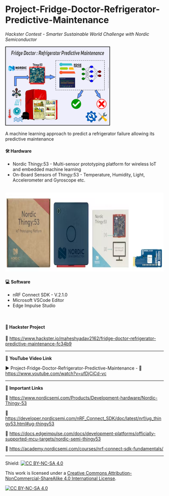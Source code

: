 # Project-Fridge-Doctor-Refrigerator-Predictive-Maintenance
*Hackster Contest - Smarter Sustainable World Challenge with Nordic Semiconductor*  
  
<img src="/Images/Smart-Sustainable-cover.png" height="250" >
  

A machine learning approach to predict a refrigerator failure allowing its predictive maintenance  


#### 🛠 Hardware  
- Nordic Thingy:53 - Multi-sensor prototyping platform for wireless IoT and embedded machine learning  
- On-Board Sensors of Thingy:53 - Temperature, Humidity, Light, Accelerometer and Gyroscope etc.  
</br>

<img src="/Images/nordic_thingy53.png" height="250" >  

#### 💻 Software  
- nRF Connect SDK - V.2.1.0  
- Microsoft VSCode Editor
- Edge Impulse Studio  
</br>

#### 📜 Hackster Project  
🔗 https://www.hackster.io/maheshyadav2162/fridge-doctor-refrigerator-predictive-maintenance-fc34b9  

------------------------------------------------------------------------------------------------------

📕 **YouTube Video Link**  

▶️ Project-Fridge-Doctor-Refrigerator-Predictive-Maintenance - 🔗 https://www.youtube.com/watch?v=ufDjCiCd-vc  

-------------------------------------------------------------------------------------------------------
📒 **Important Links**  
 
🔗 https://www.nordicsemi.com/Products/Development-hardware/Nordic-Thingy-53  

🔗 https://developer.nordicsemi.com/nRF_Connect_SDK/doc/latest/nrf/ug_thingy53.html#ug-thingy53  

🔗 https://docs.edgeimpulse.com/docs/development-platforms/officially-supported-mcu-targets/nordic-semi-thingy53  

🔗 https://academy.nordicsemi.com/courses/nrf-connect-sdk-fundamentals/  

------------------------------------------------------------------------------------------  

Shield: [![CC BY-NC-SA 4.0][cc-by-nc-sa-shield]][cc-by-nc-sa]

This work is licensed under a
[Creative Commons Attribution-NonCommercial-ShareAlike 4.0 International License][cc-by-nc-sa].

[![CC BY-NC-SA 4.0][cc-by-nc-sa-image]][cc-by-nc-sa]

[cc-by-nc-sa]: http://creativecommons.org/licenses/by-nc-sa/4.0/
[cc-by-nc-sa-image]: https://licensebuttons.net/l/by-nc-sa/4.0/88x31.png
[cc-by-nc-sa-shield]: https://img.shields.io/badge/License-CC%20BY--NC--SA%204.0-lightgrey.svg

